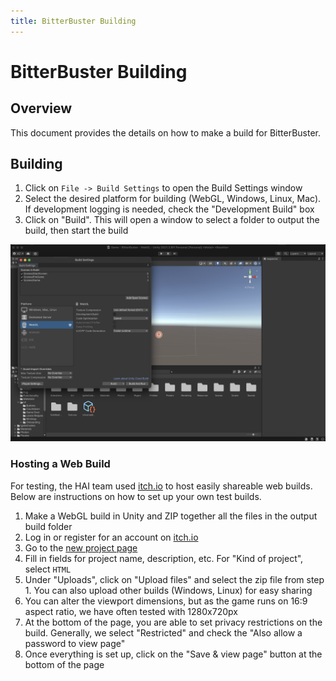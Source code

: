 ```yaml
---
title: BitterBuster Building
---
```


# BitterBuster Building
## Overview
This document provides the details on how to make a build for BitterBuster.

## Building
1. Click on `File -> Build Settings` to open the Build Settings window
2. Select the desired platform for building (WebGL, Windows, Linux, Mac). If development logging is needed, check the "Development Build" box
3. Click on "Build". This will open a window to select a folder to output the build, then start the build

![](img/build_settings.png)

### Hosting a Web Build
For testing, the HAI team used [itch.io](https://itch.io/) to host easily shareable web builds. Below are instructions on how to set up your own test builds.

1. Make a WebGL build in Unity and ZIP together all the files in the output build folder
2. Log in or register for an account on [itch.io](https://itch.io/)
3. Go to the [new project page](https://itch.io/game/new)
4. Fill in fields for project name, description, etc. For "Kind of project", select `HTML`
5. Under "Uploads", click on "Upload files" and select the zip file from step 1. You can also upload other builds (Windows, Linux) for easy sharing
6. You can alter the viewport dimensions, but as the game runs on 16:9 aspect ratio, we have often tested with 1280x720px
7. At the bottom of the page, you are able to set privacy restrictions on the build. Generally, we select "Restricted" and check the "Also allow a password to view page"
8. Once everything is set up, click on the "Save & view page" button at the bottom of the page
